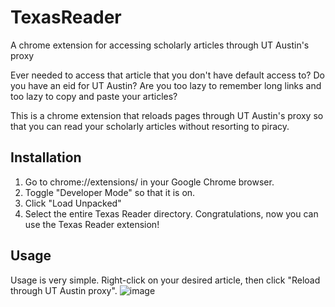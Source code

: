 # TexasReader
A chrome extension for accessing scholarly articles through UT Austin's proxy

Ever needed to access that article that you don't have default access to?
Do you have an eid for UT Austin?
Are you too lazy to remember long links and too lazy to copy and paste your articles?

This is a chrome extension that reloads pages through UT Austin's proxy so that you can read your scholarly articles without resorting to piracy. 

## Installation

1. Go to chrome://extensions/ in  your Google Chrome browser.
2. Toggle "Developer Mode" so that it is on. 
3. Click "Load Unpacked"
4. Select the entire Texas Reader directory. 
Congratulations, now you can use the Texas Reader extension! 

## Usage
Usage is very simple. Right-click on your desired article, then click "Reload through UT Austin proxy". 
![image](https://user-images.githubusercontent.com/32278047/112732808-32396800-8f0a-11eb-9531-4165519c3dda.png)
